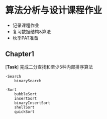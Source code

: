 # 算法分析与设计课程作业

- 记录课程作业
- 复习数据结构&算法
- 秋季PAT准备

## Chapter1

[**Task**] 完成二分查找和至少5种内部排序算法

    -Search
        binarySearch
    
    -Sort
        bubbleSort
        insertSort
        binaryInsertSort
        shellSort
        quickSort
